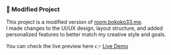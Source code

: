 ### 🔧 Modified Project

This project is a modified version of [room.bokoko33.me](https://room.bokoko33.me/).  
I made changes to the UI/UX design, layout structure, and added personalized features to better match my creative style and goals.

You can check the live preview here 👉 [Live Demo](https://portfolio-harishwani.com)
